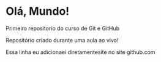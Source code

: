 # Olá, Mundo!
 Primeiro repositorio do curso de Git e GitHub

Repositório criado durante uma aula ao vivo!

Essa linha eu adicionaei diretamentesite no site github.com
